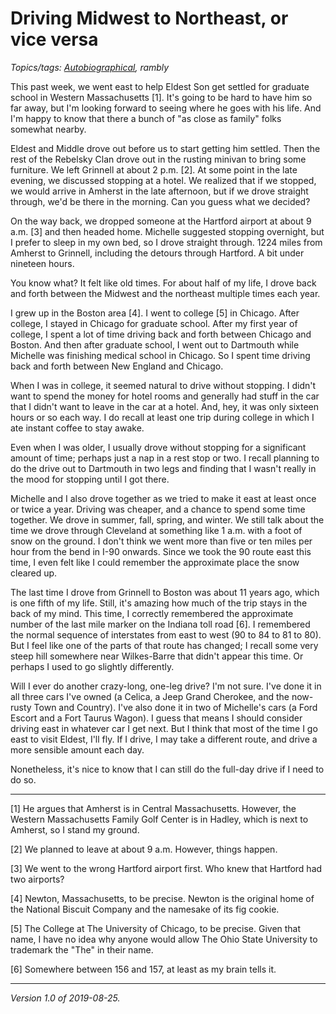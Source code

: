 Driving Midwest to Northeast, or vice versa
===========================================

*Topics/tags: [Autobiographical](index-autobiographical), rambly*

This past week, we went east to help Eldest Son get settled for graduate
school in Western Massachusetts [1].  It's going to be hard to have him so
far away, but I'm looking forward to seeing where he goes with his life.
And I'm happy to know that there a bunch of "as close as family" folks
somewhat nearby.

Eldest and Middle drove out before us to start getting him settled.
Then the rest of the Rebelsky Clan drove out in the rusting minivan to
bring some furniture.  We left Grinnell at about 2 p.m. [2].
At some point in the late evening, we discussed stopping at a hotel.
We realized that if we stopped, we would arrive in Amherst in the late
afternoon, but if we drove straight through, we'd be there in the morning.
Can you guess what we decided?

On the way back, we dropped someone at the Hartford airport at about 
9 a.m. [3] and then headed home.  Michelle suggested stopping overnight,
but I prefer to sleep in my own bed, so I drove straight through.
1224 miles from Amherst to Grinnell, including the detours through Hartford.
A bit under nineteen hours.

You know what?  It felt like old times.  For about half of my life, I 
drove back and forth between the Midwest and the northeast multiple
times each year.  

I grew up in the Boston area [4].  I went to college [5] in Chicago.
After college, I stayed in Chicago for graduate school.  After my first
year of college, I spent a lot of time driving back and forth between
Chicago and Boston.  And then after graduate school, I went out to
Dartmouth while Michelle was finishing medical school in Chicago.
So I spent time driving back and forth between New England and Chicago.

When I was in college, it seemed natural to drive without stopping.
I didn't want to spend the money for hotel rooms and generally had stuff
in the car that I didn't want to leave in the car at a hotel.  And, hey,
it was only sixteen hours or so each way.  I do recall at least one trip
during college in which I ate instant coffee to stay awake.

Even when I was older, I usually drove without stopping for a significant
amount of time; perhaps just a nap in a rest stop or two.  I recall
planning to do the drive out to Dartmouth in two legs and finding that
I wasn't really in the mood for stopping until I got there.

Michelle and I also drove together as we tried to make it east at least
once or twice a year.  Driving was cheaper, and a chance to spend some time
together.  We drove in summer, fall, spring, and winter.  We still talk
about the time we drove through Cleveland at something like 1 a.m. with
a foot of snow on the ground.  I don't think we went more than five or
ten miles per hour from the bend in I-90 onwards. Since we took the 90
route east this time, I even felt like I could remember the approximate
place the snow cleared up.

The last time I drove from Grinnell to Boston was about 11 years ago,
which is one fifth of my life.  Still, it's amazing how much of the trip
stays in the back of my mind.  This time, I correctly remembered the
approximate number of the last mile marker on the Indiana toll road [6].
I remembered the normal sequence of interstates from east to west (90
to 84 to 81 to 80).  But I feel like one of the parts of that route has
changed; I recall some very steep hill somewhere near Wilkes-Barre that
didn't appear this time.  Or perhaps I used to go slightly differently.

Will I ever do another crazy-long, one-leg drive?  I'm not sure.
I've done it in all three cars I've owned (a Celica, a Jeep Grand
Cherokee, and the now-rusty Town and Country).  I've also done it in two
of Michelle's cars (a Ford Escort and a Fort Taurus Wagon).  I guess
that means I should consider driving east in whatever car I get next.
But I think that most of the time I go east to visit Eldest, I'll fly.
If I drive, I may take a different route, and drive a more sensible
amount each day.  

Nonetheless, it's nice to know that I can still do the full-day drive
if I need to do so.

---

[1] He argues that Amherst is in Central Massachusetts.  However, the
Western Massachusetts Family Golf Center is in Hadley, which is next to
Amherst, so I stand my ground.

[2] We planned to leave at about 9 a.m.  However, things happen.

[3] We went to the wrong Hartford airport first.  Who knew that Hartford
had two airports?

[4] Newton, Massachusetts, to be precise.  Newton is the original
home of the National Biscuit Company and the namesake of its
fig cookie.

[5] The College at The University of Chicago, to be precise.  Given
that name, I have no idea why anyone would allow The Ohio State
University to trademark the "The" in their  name.

[6] Somewhere between 156 and 157, at least as my brain tells it.

---

*Version 1.0 of 2019-08-25.*
